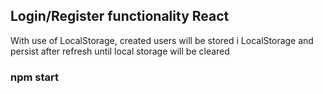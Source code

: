 ## Login/Register functionality React
With use of LocalStorage, created users will be stored i LocalStorage and persist after refresh until local storage will be cleared


### npm start

